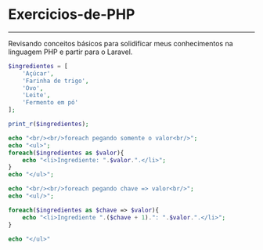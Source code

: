 # Exercicios-de-PHP
----------------------------
Revisando conceitos básicos para solidificar meus conhecimentos na linguagem PHP e partir para o Laravel.

~~~php
$ingredientes = [
    'Açúcar',
    'Farinha de trigo',
    'Ovo',
    'Leite',
    'Fermento em pó'
];

print_r($ingredientes);

echo "<br/><br/>foreach pegando somente o valor<br/>";
echo "<ul>";
foreach($ingredientes as $valor){
    echo "<li>Ingrediente: ".$valor.".</li>";
}
echo "</ul>";

echo "<br/><br/>foreach pegando chave => valor<br/>";
echo "<ul/>";

foreach($ingredientes as $chave => $valor){
    echo "<li>Ingrediente ".($chave + 1).": ".$valor.".</li>";
}

echo "</ul>"
~~~

